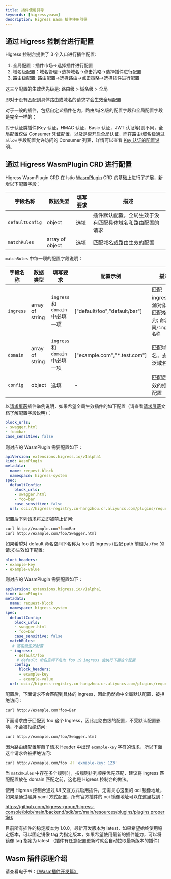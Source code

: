 ```yaml
---
title: 插件使用引导
keywords: [higress,wasm]
description: Higress Wasm 插件使用引导
---
```


## 通过 Higress 控制台进行配置

Higress 控制台提供了 3 个入口进行插件配置:

1. 全局配置：插件市场->选择插件进行配置
2. 域名级配置：域名管理->选择域名->点击策略->选择插件进行配置
3. 路由级配置: 路由配置->选择路由->点击策略->选择插件进行配置

这三个配置的生效优先级是: 路由级 > 域名级 > 全局

即对于没有匹配到具体路由或域名的请求才会生效全局配置

对于一般的插件，包括自定义插件在内，路由/域名级的配置字段和全局配置字段是完全一样的；

对于认证类插件(Key 认证，HMAC 认证，Basic 认证，JWT 认证等)则不同，全局配置仅做 Consumer 凭证配置，以及是否开启全局认证，而在路由/域名级通过 `allow` 字段配置允许访问的 Consumer 列表，详情可以查看 [Key 认证的配置说明](./authentication/key-auth.md)。

## 通过 Higress WasmPlugin CRD 进行配置

Higress WasmPlugin CRD 在 Istio [WasmPlugin](https://istio.io/latest/docs/reference/config/proxy_extensions/wasm-plugin/#WasmPlugin) CRD 的基础上进行了扩展，新增以下配置字段：

| 字段名称 | 数据类型 | 填写要求 | 描述 |
| -------  | -------  | -------- | ---  |
| `defaultConfig` | object | 选填 | 插件默认配置，全局生效于没有匹配具体域名和路由配置的请求 |
| `matchRules` | array of object | 选填 | 匹配域名或路由生效的配置 |

`matchRules` 中每一项的配置字段说明：

| 字段名称 | 数据类型 | 填写要求                       | 配置示例 |描述 |
| -------  | -------  |----------------------------| --- |---  |
| `ingress` | array of string | `ingress` 和 `domain` 中必填一项 | ["default/foo","default/bar"] | 匹配 ingress 资源对象，匹配格式为: `命名空间/ingress名称` |
| `domain` | array of string | `ingress` 和 `domain` 中必填一项 | ["example.com","*.test.com"] | 匹配域名，支持泛域名 |
| `config` | object | 选填                         | - | 匹配后生效的插件配置 |

以[请求屏蔽](./traffic/request-block.md)插件举例说明，如果希望全局生效插件的如下配置（请查看[请求屏蔽](./traffic/request-block.md)文档了解配置字段说明）：

```yaml
block_urls:
- swagger.html
- foo=bar
case_sensitive: false
```

则对应的 WasmPlugin 需要配置如下：

```yaml
apiVersion: extensions.higress.io/v1alpha1
kind: WasmPlugin
metadata:
  name: request-block
  namespace: higress-system
spec:
  defaultConfig:
    block_urls:
    - swagger.html
    - foo=bar
    case_sensitive: false
  url: oci://higress-registry.cn-hangzhou.cr.aliyuncs.com/plugins/request-block:1.0.0
```

配置后下列请求将立即被禁止访问:

```bash
curl http://example.com?foo=Bar
curl http://example.com/foo/Swagger.html
```

如果希望对 default 命名空间下名称为 foo 的 Ingress (匹配 path 前缀为 `/foo` 的请求)生效如下配置:

```yaml
block_headers:
- example-key
- example-value
```

则对应的 WasmPlugin 需要配置如下：

```yaml
apiVersion: extensions.higress.io/v1alpha1
kind: WasmPlugin
metadata:
  name: request-block
  namespace: higress-system
spec:
  defaultConfig:
    block_urls:
    - swagger.html
    - foo=bar
    case_sensitive: false
  matchRules:
   # 路由级生效配置
  - ingress:
    - default/foo
     # default 命名空间下名为 foo 的 ingress 会执行下面这个配置
    config:
      block_headers:
      - example-key
      - example-value
  url: oci://higress-registry.cn-hangzhou.cr.aliyuncs.com/plugins/request-block:1.0.0
```

配置后，下面请求不会匹配到具体的 ingress，因此仍然命中全局默认配置，被拒绝访问：

```bash
curl http://example.com?foo=Bar
```

下面请求由于匹配到 foo 这个 Ingress，因此走路由级的配置，不受默认配置影响，不会被拒绝访问:

```bash
curl http://exmaple.com/foo/Swagger.html
```

因为路由级配置屏蔽了请求 Header 中出现 `example-key` 字符的请求，所以下面这个请求会被拒绝访问:

```bash
curl http://exmaple.com/foo -H 'exmaple-key: 123'
```

当 `matchRules` 中存在多个规则时，按规则排列顺序优先匹配，建议将 ingress 匹配配置放在 domain 匹配之前，这也是 Higress 控制台的做法。

使用 Higress 控制台通过 UI 交互方式启用插件，无需关心这里的 oci 镜像地址，如果是通过黑屏 yaml 方式配置，所有官方插件的 oci 镜像地址可以在这里找到：

https://github.com/higress-group/higress-console/blob/main/backend/sdk/src/main/resources/plugins/plugins.properties

目前所有插件的稳定版本为 1.0.0，最新开发版本为 latest，如果希望始终使用稳定版本，可以固定镜像 tag 为指定版本，如果希望使用最新的插件能力，可以将镜像 tag 指定为 latest （插件有任意配置更新时就会自动拉取最新版本的插件）

## Wasm 插件原理介绍

请查看电子书：[《Wasm插件开发篇》](https://higress.io/docs/ebook/wasm19/)
